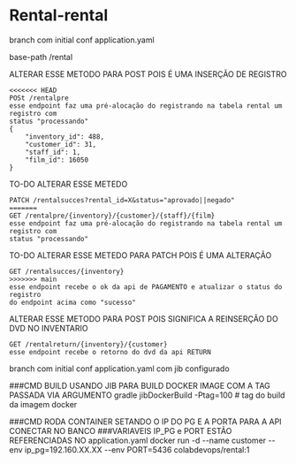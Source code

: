 # Rental-rental

branch com initial conf application.yaml

base-path /rental

ALTERAR ESSE METODO PARA POST POIS É UMA INSERÇÃO DE REGISTRO
```
<<<<<<< HEAD
POSt /rentalpre
esse endpoint faz uma pré-alocação do registrando na tabela rental um registro com
status "processando"
{
	"inventory_id": 488,
	"customer_id": 31,
	"staff_id": 1,
	"film_id": 16050
}
```

TO-DO ALTERAR ESSE METEDO
```
PATCH /rentalsucces?rental_id=X&status="aprovado||negado"
=======
GET /rentalpre/{inventory}/{customer}/{staff}/{film}
esse endpoint faz uma pré-alocação do registrando na tabela rental um registro com
status "processando"
```

TO-DO ALTERAR ESSE METEDO PARA PATCH POIS É UMA ALTERAÇÃO 
```
GET /rentalsucces/{inventory}
>>>>>>> main
esse endpoint recebe o ok da api de PAGAMENTO e atualizar o status do registro
do endpoint acima como "sucesso"
```
ALTERAR ESSE METODO PARA POST POIS SIGNIFICA A REINSERÇÃO DO DVD NO INVENTARIO
```
GET /rentalreturn/{inventory}/{customer}
esse endpoint recebe o retorno do dvd da api RETURN
```


branch com initial conf application.yaml com jib configurado

###CMD BUILD USANDO JIB PARA BUILD DOCKER IMAGE COM A TAG PASSADA VIA ARGUMENTO
gradle jibDockerBuild -Ptag=100 # tag do build da imagem docker

###CMD RODA CONTAINER SETANDO O IP DO PG E A PORTA PARA A API CONECTAR NO BANCO
###VARIAVEIS IP_PG e PORT ESTÃO REFERENCIADAS NO application.yaml
docker run -d --name customer --env ip_pg=192.160.XX.XX --env PORT=5436  colabdevops/rental:1